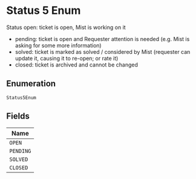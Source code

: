 
# Status 5 Enum

Status open: ticket is open, Mist is working on it

* pending: ticket is open and Requester attention is needed (e.g. Mist is asking for some more information)
* solved: ticket is marked as solved / considered by Mist (requester can update it, causing it to re-open; or rate it)
* closed: ticket is archived and cannot be changed

## Enumeration

`Status5Enum`

## Fields

| Name |
|  --- |
| `OPEN` |
| `PENDING` |
| `SOLVED` |
| `CLOSED` |

